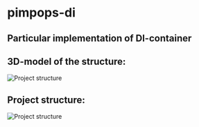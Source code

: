 # pimpops-di
## Particular implementation of DI-container

## 3D-model of the structure:
![Project structure](https://pimpops.mdmfd.com/images/pimpops-di-square.png)

## Project structure:
![Project structure](https://pimpops.mdmfd.com/images/pimpops-di-file-system.png)
